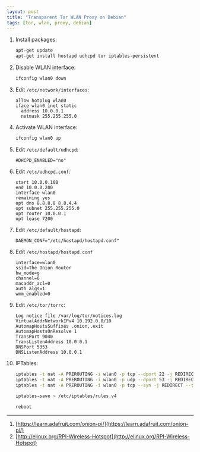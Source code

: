 ```yaml
---
layout: post
title: "Transparent Tor WLAN Proxy on Debian"
tags: [tor, wlan, proxy, debian]
---
```


1. Install packages:
   ```bash
   apt-get update
   apt-get install hostapd udhcpd tor iptables-persistent
   ```
2. Disable WLAN interface:
   ```bash
   ifconfig wlan0 down
   ```
3. Edit `/etc/network/interfaces`:
   ```
   allow hotplug wlan0
   iface wlan0 inet static
     address 10.0.0.1
     netmask 255.255.255.0
   ```
4. Activate WLAN interface:
   ```bash
   ifconfig wlan0 up
   ```
5. Edit `/etc/default/udhcpd`:
   ```
   #DHCPD_ENABLED="no"
   ```
6. Edit `/etc/udhcpd.conf`:
   ```
   start 10.0.0.100
   end 10.0.0.200
   interface wlan0
   remaining yes
   opt dns 8.8.8.8 8.8.4.4
   opt subnet 255.255.255.0
   opt router 10.0.0.1
   opt lease 7200
   ```
7. Edit `/etc/default/hostapd`:
   ```
   DAEMON_CONF="/etc/hostapd/hostapd.conf"
   ```
8. Edit `/etc/hostapd/hostapd.conf`
   ```
   interface=wlan0
   ssid=The Onion Router
   hw_mode=g
   channel=6
   macaddr_acl=0
   auth_algs=1
   wmm_enabled=0
   ```
9. Edit `/etc/tor/torrc`:
   ```
   Log notice file /var/log/tor/notices.log
   VirtualAddrNetworkIPv4 10.192.0.0/10
   AutomapHostsSuffixes .onion,.exit
   AutomapHostsOnResolve 1
   TransPort 9040
   TransListenAddress 10.0.0.1
   DNSPort 5353
   DNSListenAddress 10.0.0.1
   ```
10. IPTables:
    ```bash
    iptables -t nat -A PREROUTING -i wlan0 -p tcp --dport 22 -j REDIRECT --to-ports 22
    iptables -t nat -A PREROUTING -i wlan0 -p udp --dport 53 -j REDIRECT --to-ports 5353
    iptables -t nat -A PREROUTING -i wlan0 -p tcp --syn -j REDIRECT --to-ports 9040
   
    iptables-save > /etc/iptables/rules.v4
    ```

    ```bash
    reboot
    ```

---
1. [https://learn.adafruit.com/onion-pi/](https://learn.adafruit.com/onion-pi/)
2. [http://elinux.org/RPI-Wireless-Hotspot](http://elinux.org/RPI-Wireless-Hotspot)
